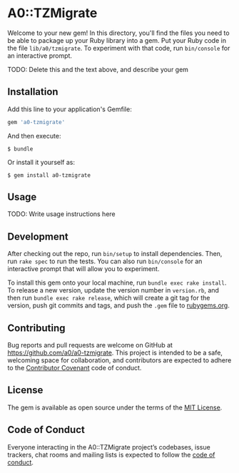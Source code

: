 # A0::TZMigrate

Welcome to your new gem! In this directory, you'll find the files you need to be able to package up your Ruby library into a gem. Put your Ruby code in the file `lib/a0/tzmigrate`. To experiment with that code, run `bin/console` for an interactive prompt.

TODO: Delete this and the text above, and describe your gem

## Installation

Add this line to your application's Gemfile:

```ruby
gem 'a0-tzmigrate'
```

And then execute:

    $ bundle

Or install it yourself as:

    $ gem install a0-tzmigrate

## Usage

TODO: Write usage instructions here

## Development

After checking out the repo, run `bin/setup` to install dependencies. Then, run `rake spec` to run the tests. You can also run `bin/console` for an interactive prompt that will allow you to experiment.

To install this gem onto your local machine, run `bundle exec rake install`. To release a new version, update the version number in `version.rb`, and then run `bundle exec rake release`, which will create a git tag for the version, push git commits and tags, and push the `.gem` file to [rubygems.org](https://rubygems.org).

## Contributing

Bug reports and pull requests are welcome on GitHub at https://github.com/a0/a0-tzmigrate. This project is intended to be a safe, welcoming space for collaboration, and contributors are expected to adhere to the [Contributor Covenant](http://contributor-covenant.org) code of conduct.

## License

The gem is available as open source under the terms of the [MIT License](https://opensource.org/licenses/MIT).

## Code of Conduct

Everyone interacting in the A0::TZMigrate project’s codebases, issue trackers, chat rooms and mailing lists is expected to follow the [code of conduct](https://github.com/a0/a0-tzmigrate/blob/master/CODE_OF_CONDUCT.md).
